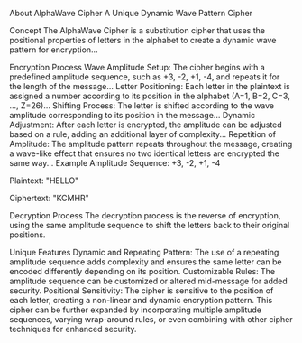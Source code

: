 About AlphaWave Cipher
A Unique Dynamic Wave Pattern Cipher

Concept
The AlphaWave Cipher is a substitution cipher that uses the positional properties of letters in the alphabet to create a dynamic wave pattern for encryption...

Encryption Process
Wave Amplitude Setup: The cipher begins with a predefined amplitude sequence, such as +3, -2, +1, -4, and repeats it for the length of the message...
Letter Positioning: Each letter in the plaintext is assigned a number according to its position in the alphabet (A=1, B=2, C=3, ..., Z=26)...
Shifting Process: The letter is shifted according to the wave amplitude corresponding to its position in the message...
Dynamic Adjustment: After each letter is encrypted, the amplitude can be adjusted based on a rule, adding an additional layer of complexity...
Repetition of Amplitude: The amplitude pattern repeats throughout the message, creating a wave-like effect that ensures no two identical letters are encrypted the same way...
Example
Amplitude Sequence: +3, -2, +1, -4

Plaintext: "HELLO"

Ciphertext: "KCMHR"

Decryption Process
The decryption process is the reverse of encryption, using the same amplitude sequence to shift the letters back to their original positions.

Unique Features
Dynamic and Repeating Pattern: The use of a repeating amplitude sequence adds complexity and ensures the same letter can be encoded differently depending on its position.
Customizable Rules: The amplitude sequence can be customized or altered mid-message for added security.
Positional Sensitivity: The cipher is sensitive to the position of each letter, creating a non-linear and dynamic encryption pattern.
This cipher can be further expanded by incorporating multiple amplitude sequences, varying wrap-around rules, or even combining with other cipher techniques for enhanced security.

